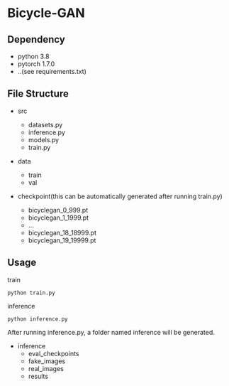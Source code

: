# Bicycle-GAN

## Dependency

* python 3.8
* pytorch 1.7.0
* ..(see requirements.txt)

## File Structure

* src
  - datasets.py
  - inference.py
  - models.py
  - train.py

* data
  - train
  - val

* checkpoint(this can be automatically generated after running train.py)
  - bicyclegan_0_999.pt
  - bicyclegan_1_1999.pt
  - ...
  - bicyclegan_18_18999.pt
  - bicyclegan_19_19999.pt

## Usage

train
```
python train.py
```
inference
```
python inference.py
```
After running inference.py, a folder named inference will be generated. 
* inference
  - eval_checkpoints
  - fake_images
  - real_images
  - results

